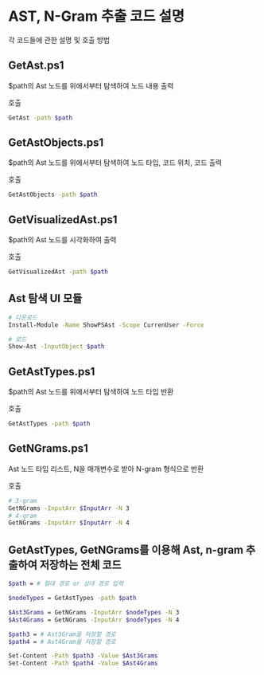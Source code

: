 # AST, N-Gram 추출 코드 설명

각 코드들에 관한 설명 및 호출 방법

## GetAst.ps1

\$path의 Ast 노드를 위에서부터 탐색하여 노드 내용 출력

호출
```bash
GetAst -path $path
```

## GetAstObjects.ps1

\$path의 Ast 노드를 위에서부터 탐색하여 노드 타입, 코드 위치, 코드 출력

호출
```bash
GetAstObjects -path $path
```

## GetVisualizedAst.ps1

\$path의 Ast 노드를 시각화하여 출력

호출
```bash
GetVisualizedAst -path $path
```

## Ast 탐색 UI 모듈

```bash
# 다운로드
Install-Module -Name ShowPSAst -Scope CurrenUser -Force

# 로드
Show-Ast -InputObject $path
```

## GetAstTypes.ps1

\$path의 Ast 노드를 위에서부터 탐색하여 노드 타입 반환

호출
```bash
GetAstTypes -path $path
```

## GetNGrams.ps1

Ast 노드 타입 리스트, N을 매개변수로 받아 N-gram 형식으로 반환

호출 
```bash
# 3-gram
GetNGrams -InputArr $InputArr -N 3
# 4-gram
GetNGrams -InputArr $InputArr -N 4
```

## GetAstTypes, GetNGrams를 이용해 Ast, n-gram 추출하여 저장하는 전체 코드

```bash
$path = # 절대 경로 or 상대 경로 입력

$nodeTypes = GetAstTypes -path $path

$Ast3Grams = GetNGrams -InputArr $nodeTypes -N 3
$Ast4Grams = GetNGrams -InputArr $nodeTypes -N 4

$path3 = # Ast3Gram을 저장할 경로
$path4 = # Ast4Gram을 저장할 경로

Set-Content -Path $path3 -Value $Ast3Grams
Set-Content -Path $path4 -Value $Ast4Grams
```
